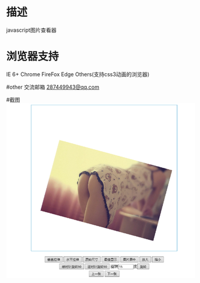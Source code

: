 # 描述
javascript图片查看器

# 浏览器支持
IE 6+ 
Chrome 
FireFox 
Edge
Others(支持css3动画的浏览器) 

#other
交流邮箱 287449943@qq.com

#截图
<img src='images/tu.png' />
